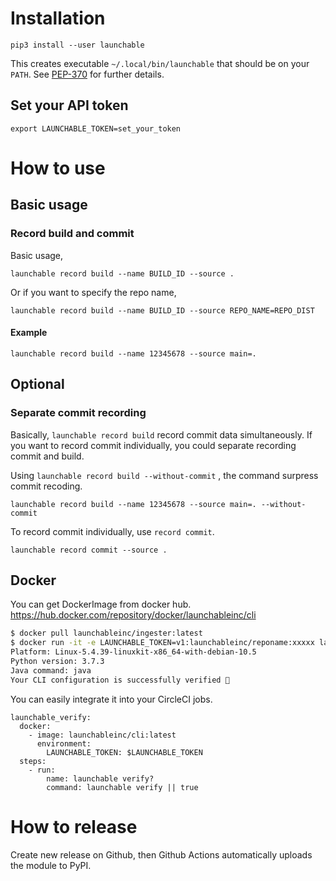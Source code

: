 # Installation

```shell
pip3 install --user launchable
```

This creates executable `~/.local/bin/launchable` that should be on your `PATH`. See [PEP-370](https://www.python.org/dev/peps/pep-0370/) for further details.

## Set your API token

```shell
export LAUNCHABLE_TOKEN=set_your_token
```

# How to use
## Basic usage
### Record build and commit

Basic usage,

```shell
launchable record build --name BUILD_ID --source .
```

Or if you want to specify the repo name,

```shell
launchable record build --name BUILD_ID --source REPO_NAME=REPO_DIST
```

#### Example
```shell
launchable record build --name 12345678 --source main=.
```

## Optional
### Separate commit recording

Basically, `launchable record build` record commit data simultaneously. If you want to record commit individually, you could separate recording commit and build.

Using `launchable record build --without-commit` , the command surpress commit recoding.

```shell
launchable record build --name 12345678 --source main=. --without-commit
```

To record commit individually, use `record commit`.

```shell
launchable record commit --source .
```

## Docker

You can get DockerImage from docker hub.
https://hub.docker.com/repository/docker/launchableinc/cli

```sh
$ docker pull launchableinc/ingester:latest
$ docker run -it -e LAUNCHABLE_TOKEN=v1:launchableinc/reponame:xxxxx launchableinc/cli:latest launchable verify
Platform: Linux-5.4.39-linuxkit-x86_64-with-debian-10.5
Python version: 3.7.3
Java command: java
Your CLI configuration is successfully verified 🎉
```

You can easily integrate it into your CircleCI jobs.

```
launchable_verify:
  docker:
    - image: launchableinc/cli:latest
      environment:
        LAUNCHABLE_TOKEN: $LAUNCHABLE_TOKEN
  steps:
    - run:
        name: launchable verify?
        command: launchable verify || true
```

# How to release
Create new release on Github, then Github Actions automatically uploads the module to PyPI.

